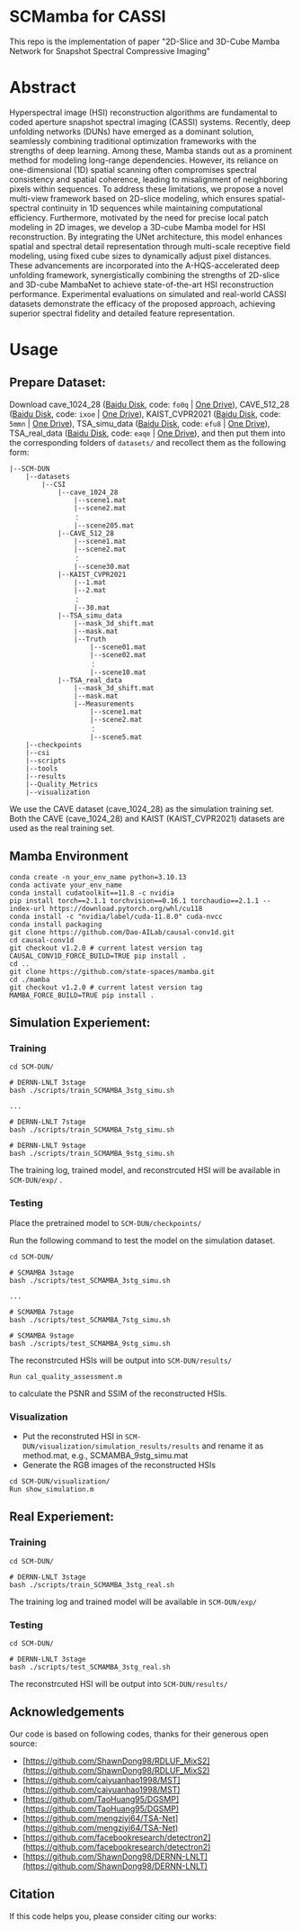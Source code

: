 # SCMamba for CASSI

This repo is the implementation of paper "2D-Slice and 3D-Cube Mamba Network for Snapshot Spectral Compressive Imaging"

# Abstract

Hyperspectral image (HSI) reconstruction algorithms are fundamental to coded aperture snapshot spectral imaging (CASSI) systems. Recently, deep unfolding networks (DUNs) have emerged as a dominant solution, seamlessly combining traditional optimization frameworks with the strengths of deep learning. Among these, Mamba stands out as a prominent method for modeling long-range dependencies. However, its reliance on one-dimensional (1D) spatial scanning often compromises spectral consistency and spatial coherence, leading to misalignment of neighboring pixels within sequences. To address these limitations, we propose a novel multi-view framework based on 2D-slice modeling, which ensures spatial-spectral continuity in 1D sequences while maintaining computational efficiency. Furthermore, motivated by the need for precise local patch modeling in 2D images, we develop a 3D-cube Mamba model for HSI reconstruction. By integrating the UNet architecture, this model enhances spatial and spectral detail representation through multi-scale receptive field modeling, using fixed cube sizes to dynamically adjust pixel distances. These advancements are incorporated into the A-HQS-accelerated deep unfolding framework, synergistically combining the strengths of 2D-slice and 3D-cube MambaNet to achieve state-of-the-art HSI reconstruction performance. Experimental evaluations on simulated and real-world CASSI datasets demonstrate the efficacy of the proposed approach, achieving superior spectral fidelity and detailed feature representation.


# Usage 

## Prepare Dataset:

Download cave_1024_28 ([Baidu Disk](https://pan.baidu.com/s/1X_uXxgyO-mslnCTn4ioyNQ), code: `fo0q` | [One Drive](https://bupteducn-my.sharepoint.com/:f:/g/personal/mengziyi_bupt_edu_cn/EmNAsycFKNNNgHfV9Kib4osB7OD4OSu-Gu6Qnyy5PweG0A?e=5NrM6S)), CAVE_512_28 ([Baidu Disk](https://pan.baidu.com/s/1ue26weBAbn61a7hyT9CDkg), code: `ixoe` | [One Drive](https://mailstsinghuaeducn-my.sharepoint.com/:f:/g/personal/lin-j21_mails_tsinghua_edu_cn/EjhS1U_F7I1PjjjtjKNtUF8BJdsqZ6BSMag_grUfzsTABA?e=sOpwm4)), KAIST_CVPR2021 ([Baidu Disk](https://pan.baidu.com/s/1LfPqGe0R_tuQjCXC_fALZA), code: `5mmn` | [One Drive](https://mailstsinghuaeducn-my.sharepoint.com/:f:/g/personal/lin-j21_mails_tsinghua_edu_cn/EkA4B4GU8AdDu0ZkKXdewPwBd64adYGsMPB8PNCuYnpGlA?e=VFb3xP)), TSA_simu_data ([Baidu Disk](https://pan.baidu.com/s/1LI9tMaSprtxT8PiAG1oETA), code: `efu8` | [One Drive](https://1drv.ms/u/s!Au_cHqZBKiu2gYFDwE-7z1fzeWCRDA?e=ofvwrD)), TSA_real_data ([Baidu Disk](https://pan.baidu.com/s/1RoOb1CKsUPFu0r01tRi5Bg), code: `eaqe` | [One Drive](https://1drv.ms/u/s!Au_cHqZBKiu2gYFTpCwLdTi_eSw6ww?e=uiEToT)), and then put them into the corresponding folders of `datasets/` and recollect them as the following form:


```
|--SCM-DUN
    |--datasets
        |--CSI
            |--cave_1024_28
                |--scene1.mat
                |--scene2.mat
                ：  
                |--scene205.mat
            |--CAVE_512_28
                |--scene1.mat
                |--scene2.mat
                ：  
                |--scene30.mat
            |--KAIST_CVPR2021  
                |--1.mat
                |--2.mat
                ： 
                |--30.mat
            |--TSA_simu_data  
                |--mask_3d_shift.mat
                |--mask.mat   
                |--Truth
                    |--scene01.mat
                    |--scene02.mat
                    ： 
                    |--scene10.mat
            |--TSA_real_data  
                |--mask_3d_shift.mat
                |--mask.mat   
                |--Measurements
                    |--scene1.mat
                    |--scene2.mat
                    ： 
                    |--scene5.mat
    |--checkpoints
    |--csi
    |--scripts
    |--tools
    |--results
    |--Quality_Metrics
    |--visualization
```

We use the CAVE dataset (cave_1024_28) as the simulation training set. Both the CAVE (cave_1024_28) and KAIST (KAIST_CVPR2021) datasets are used as the real training set.

## Mamba Environment

```
conda create -n your_env_name python=3.10.13
conda activate your_env_name
conda install cudatoolkit==11.8 -c nvidia
pip install torch==2.1.1 torchvision==0.16.1 torchaudio==2.1.1 --index-url https://download.pytorch.org/whl/cu118
conda install -c "nvidia/label/cuda-11.8.0" cuda-nvcc
conda install packaging
git clone https://github.com/Dao-AILab/causal-conv1d.git 
cd causal-conv1d 
git checkout v1.2.0 # current latest version tag 
CAUSAL_CONV1D_FORCE_BUILD=TRUE pip install .
cd ..
git clone https://github.com/state-spaces/mamba.git
cd ./mamba
git checkout v1.2.0 # current latest version tag
MAMBA_FORCE_BUILD=TRUE pip install .
```


## Simulation Experiement:

### Training

```
cd SCM-DUN/

# DERNN-LNLT 3stage
bash ./scripts/train_SCMAMBA_3stg_simu.sh

...

# DERNN-LNLT 7stage
bash ./scripts/train_SCMAMBA_7stg_simu.sh

# DERNN-LNLT 9stage
bash ./scripts/train_SCMAMBA_9stg_simu.sh

```

The training log, trained model, and reconstrcuted HSI will be available in `SCM-DUN/exp/` .

### Testing

Place the pretrained model to `SCM-DUN/checkpoints/`

Run the following command to test the model on the simulation dataset.

```
cd SCM-DUN/

# SCMAMBA 3stage
bash ./scripts/test_SCMAMBA_3stg_simu.sh

...

# SCMAMBA 7stage
bash ./scripts/test_SCMAMBA_7stg_simu.sh

# SCMAMBA 9stage
bash ./scripts/test_SCMAMBA_9stg_simu.sh

```

The reconstrcuted HSIs will be output into `SCM-DUN/results/`

```
Run cal_quality_assessment.m
```

to calculate the PSNR and SSIM of the reconstructed HSIs.


### Visualization

- Put the reconstruted HSI in `SCM-DUN/visualization/simulation_results/results` and rename it as method.mat, e.g., SCMAMBA_9stg_simu.mat
- Generate the RGB images of the reconstructed HSIs

```
cd SCM-DUN/visualization/
Run show_simulation.m 
```


## Real Experiement:

### Training

```
cd SCM-DUN/

# DERNN-LNLT 3stage
bash ./scripts/train_SCMAMBA_3stg_real.sh
```

The training log and trained model will be available in `SCM-DUN/exp/`

### Testing

```
cd SCM-DUN/

# DERNN-LNLT 3stage
bash ./scripts/test_SCMAMBA_3stg_real.sh
```

The reconstrcuted HSI will be output into `SCM-DUN/results/`


## Acknowledgements

Our code is based on following codes, thanks for their generous open source:

- [https://github.com/ShawnDong98/RDLUF_MixS2](https://github.com/ShawnDong98/RDLUF_MixS2)
- [https://github.com/caiyuanhao1998/MST](https://github.com/caiyuanhao1998/MST)
- [https://github.com/TaoHuang95/DGSMP](https://github.com/TaoHuang95/DGSMP)
- [https://github.com/mengziyi64/TSA-Net](https://github.com/mengziyi64/TSA-Net)
- [https://github.com/facebookresearch/detectron2](https://github.com/facebookresearch/detectron2)
- [https://github.com/ShawnDong98/DERNN-LNLT](https://github.com/ShawnDong98/DERNN-LNLT)


## Citation

If this code helps you, please consider citing our works:

```shell

```
